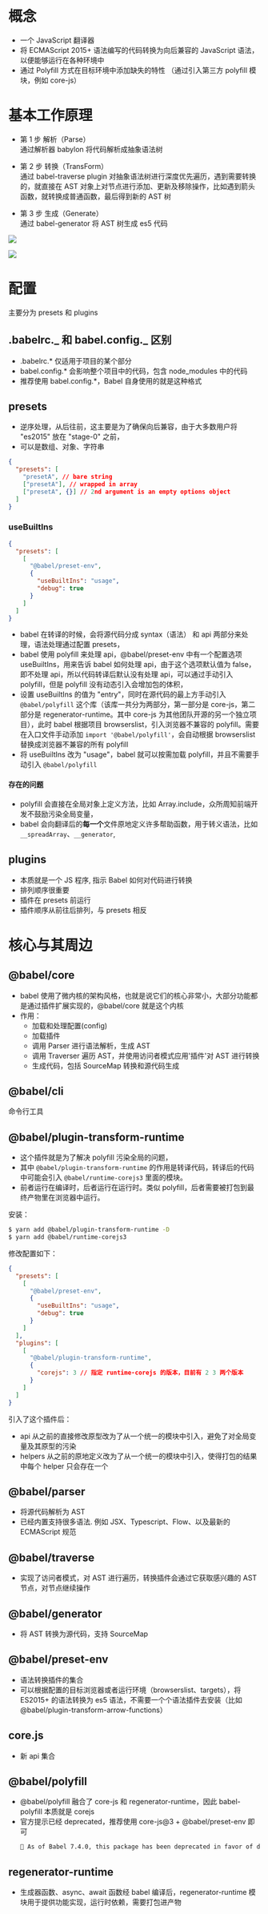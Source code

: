 # 概念

- 一个 JavaScript 翻译器
- 将 ECMAScript 2015+ 语法编写的代码转换为向后兼容的 JavaScript 语法，以便能够运行在各种环境中
- 通过 Polyfill 方式在目标环境中添加缺失的特性 （通过引入第三方 polyfill 模块，例如 core-js）

# 基本工作原理

- 第 1 步 解析（Parse）  
  通过解析器 babylon 将代码解析成抽象语法树

- 第 2 步 转换（TransForm）  
  通过 babel-traverse plugin 对抽象语法树进行深度优先遍历，遇到需要转换的，就直接在 AST 对象上对节点进行添加、更新及移除操作，比如遇到箭头函数，就转换成普通函数，最后得到新的 AST 树

- 第 3 步 生成（Generate）  
  通过 babel-generator 将 AST 树生成 es5 代码

![](../resource/20220330141846.png)

![](../resource/20220330141837.png)

# 配置

主要分为 presets 和 plugins

## .babelrc._ 和 babel.config._ 区别

- .babelrc.\* 仅适用于项目的某个部分
- babel.config.\* 会影响整个项目中的代码，包含 node_modules 中的代码
- 推荐使用 babel.config.\*，Babel 自身使用的就是这种格式

## presets

- 逆序处理，从后往前，这主要是为了确保向后兼容，由于大多数用户将 "es2015" 放在 "stage-0" 之前，
- 可以是数组、对象、字符串

```json
{
  "presets": [
    "presetA", // bare string
    ["presetA"], // wrapped in array
    ["presetA", {}] // 2nd argument is an empty options object
  ]
}
```

### useBuiltIns

```json
{
  "presets": [
    [
      "@babel/preset-env",
      {
        "useBuiltIns": "usage",
        "debug": true
      }
    ]
  ]
}
```

- babel 在转译的时候，会将源代码分成 syntax（语法） 和 api 两部分来处理，语法处理通过配置 presets，
- babel 使用 polyfill 来处理 api，@babel/preset-env 中有一个配置选项 useBuiltIns，用来告诉 babel 如何处理 api，由于这个选项默认值为 false，即不处理 api，所以代码转译后默认没有处理 api，可以通过手动引入 polyfill，但是 polyfill 没有动态引入会增加包的体积，
- 设置 useBuiltIns 的值为 "entry"，同时在源代码的最上方手动引入 `@babel/polyfill` 这个库（该库一共分为两部分，第一部分是 core-js，第二部分是 regenerator-runtime。其中 core-js 为其他团队开源的另一个独立项目），此时 babel 根据项目 browserslist，引入浏览器不兼容的 polyfill。需要在入口文件手动添加 `import '@babel/polyfill'`，会自动根据 browserslist 替换成浏览器不兼容的所有 polyfill
- 将 useBuiltIns 改为 "usage"，babel 就可以按需加载 polyfill，并且不需要手动引入 `@babel/polyfill`

#### 存在的问题

- polyfill 会直接在全局对象上定义方法，比如 Array.include，众所周知前端开发不鼓励污染全局变量，
- babel 会向翻译后的**每一个**文件原地定义许多帮助函数，用于转义语法，比如 `__spreadArray`、`__generator`,

## plugins

- 本质就是一个 JS 程序, 指示 Babel 如何对代码进行转换
- 排列顺序很重要
- 插件在 presets 前运行
- 插件顺序从前往后排列，与 presets 相反

# 核心与其周边

## @babel/core

- babel 使用了微内核的架构风格，也就是说它们的核心非常小，大部分功能都是通过插件扩展实现的，@babel/core 就是这个内核
- 作用：
  - 加载和处理配置(config)
  - 加载插件
  - 调用 Parser 进行语法解析，生成 AST
  - 调用 Traverser 遍历 AST，并使用访问者模式应用'插件'对 AST 进行转换
  - 生成代码，包括 SourceMap 转换和源代码生成

## @babel/cli

命令行工具

## @babel/plugin-transform-runtime

- 这个插件就是为了解决 polyfill 污染全局的问题，
- 其中 `@babel/plugin-transform-runtime` 的作用是转译代码，转译后的代码中可能会引入 `@babel/runtime-corejs3` 里面的模块。
- 前者运行在编译时，后者运行在运行时。类似 polyfill，后者需要被打包到最终产物里在浏览器中运行。

安装：

```sh
$ yarn add @babel/plugin-transform-runtime -D
$ yarn add @babel/runtime-corejs3
```

修改配置如下：

```json
{
  "presets": [
    [
      "@babel/preset-env",
      {
        "useBuiltIns": "usage",
        "debug": true
      }
    ]
  ],
  "plugins": [
    [
      "@babel/plugin-transform-runtime",
      {
        "corejs": 3 // 指定 runtime-corejs 的版本，目前有 2 3 两个版本
      }
    ]
  ]
}
```

引入了这个插件后：

- api 从之前的直接修改原型改为了从一个统一的模块中引入，避免了对全局变量及其原型的污染
- helpers 从之前的原地定义改为了从一个统一的模块中引入，使得打包的结果中每个 helper 只会存在一个

## @babel/parser

- 将源代码解析为 AST
- 已经内置支持很多语法. 例如 JSX、Typescript、Flow、以及最新的 ECMAScript 规范

## @babel/traverse

- 实现了访问者模式，对 AST 进行遍历，转换插件会通过它获取感兴趣的 AST 节点，对节点继续操作

## @babel/generator

- 将 AST 转换为源代码，支持 SourceMap

## @babel/preset-env

- 语法转换插件的集合
- 可以根据配置的目标浏览器或者运行环境（browserslist、targets），将 ES2015+ 的语法转换为 es5 语法，不需要一个个语法插件去安装（比如@babel/plugin-transform-arrow-functions）

## core.js

- 新 api 集合

## @babel/polyfill

- @babel/polyfill 融合了 core-js 和 regenerator-runtime，因此 babel-polyfill 本质就是 corejs
- 官方提示已经 deprecated，推荐使用 core-js@3 + @babel/preset-env 即可
  ```txt
  🚨 As of Babel 7.4.0, this package has been deprecated in favor of directly including core-js/stable (to polyfill ECMAScript features) and regenerator-runtime/runtime (needed to use transpiled generator functions)
  ```

## regenerator-runtime

- 生成器函数、async、await 函数经 babel 编译后，regenerator-runtime 模块用于提供功能实现，运行时依赖，需要打包进产物
